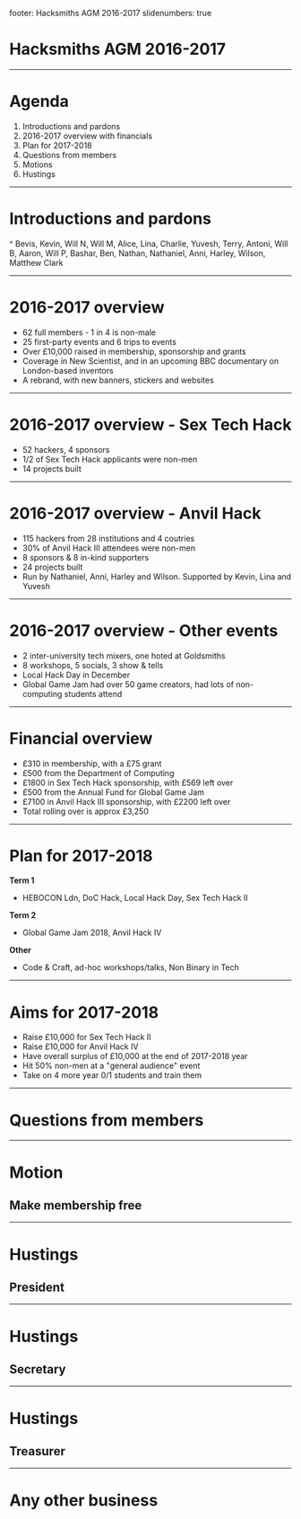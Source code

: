 footer: Hacksmiths AGM 2016-2017 
slidenumbers: true

# Hacksmiths AGM 2016-2017

---

# Agenda

1. Introductions and pardons 
2. 2016-2017 overview with financials
3. Plan for 2017-2018
4. Questions from members
5. Motions
6. Hustings

---

# Introductions and pardons

^ Bevis, Kevin, Will N, Will M, Alice, Lina, Charlie, Yuvesh, Terry, Antoni, Will B, Aaron, Will P, Bashar, Ben, Nathan, Nathaniel, Anni, Harley, Wilson, Matthew Clark

---

# 2016-2017 overview

* 62 full members - 1 in 4 is non-male
* 25 first-party events and 6 trips to events
* Over £10,000 raised in membership, sponsorship and grants
* Coverage in New Scientist, and in an upcoming BBC documentary on London-based inventors
* A rebrand, with new banners, stickers and websites

---

# 2016-2017 overview - Sex Tech Hack

* 52 hackers, 4 sponsors
* 1/2 of Sex Tech Hack applicants were non-men
* 14 projects built

---

# 2016-2017 overview - Anvil Hack

* 115 hackers from 28 institutions and 4 coutries
* 30% of Anvil Hack III attendees were non-men
* 8 sponsors & 8 in-kind supporters
* 24 projects built
* Run by Nathaniel, Anni, Harley and Wilson. Supported by Kevin, Lina and Yuvesh

---

# 2016-2017 overview - Other events

* 2 inter-university tech mixers, one hoted at Goldsmiths
* 8 workshops, 5 socials, 3 show & tells
* Local Hack Day in December
* Global Game Jam had over 50 game creators, had lots of non-computing students attend

---

# Financial overview

* £310 in membership, with a £75 grant
* £500 from the Department of Computing
* £1800 in Sex Tech Hack sponsorship, with £569 left over
* £500 from the Annual Fund for Global Game Jam
* £7100 in Anvil Hack III sponsorship, with £2200 left over
* Total rolling over is approx £3,250

---

# Plan for 2017-2018

**Term 1**

* HEBOCON Ldn, DoC Hack, Local Hack Day, Sex Tech Hack II

**Term 2**

* Global Game Jam 2018, Anvil Hack IV

**Other**

* Code & Craft, ad-hoc workshops/talks, Non Binary in Tech

---

# Aims for 2017-2018

* Raise £10,000 for Sex Tech Hack II
* Raise £10,000 for Anvil Hack IV
* Have overall surplus of £10,000 at the end of 2017-2018 year
* Hit 50% non-men at a "general audience" event
* Take on 4 more year 0/1 students and train them

---

# Questions from members 

---

# Motion 
## Make membership free

--- 

# Hustings
## President

--- 

# Hustings
## Secretary

--- 

# Hustings
## Treasurer

---

# Any other business 
